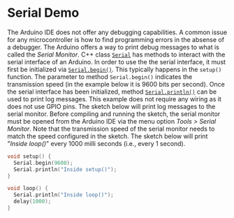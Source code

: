 # Serial Demo

The Arduino IDE does not offer any debugging capabilities. A common issue for any microcontroller is
how to find programming errors in the absense of a debugger. The Arduino offers a way to print debug messages
to what is called the _Serial Monitor_. C++ class
<a href="https://www.arduino.cc/en/Reference/Serial">`Serial`</a> has methods to interact with the serial
interface of an Arduino. In order to use the the serial interface, it must first be initialized via
<a href="https://www.arduino.cc/en/Serial/Begin">`Serial.begin()`</a>. This typically happens in the
`setup()` function. The parameter to method `Serial.begin()`
indicates the transmission speed (in the example below it is 9600 bits per second). Once the serial
interface has been initialized, method
<a href="https://www.arduino.cc/en/Serial/Println">`Serial.println()`</a> can be used to print log
messages. This example does not require any wiring as it does not use GPIO pins. The sketch below will
print log messages to the serial monitor. Before compiling and running the sketch, the serial monitor
must be opened from the Arduino IDE via the menu option _Tools > Serial Monitor_. Note that the transmission
speed of the serial monitor needs to match the speed configured in the sketch. The sketch below will
print "_Inside loop()_" every 1000 milli seconds (i.e., every 1 second).

```c
void setup() {
  Serial.begin(9600);
  Serial.println("Inside setup()");
}

void loop() {
  Serial.println("Inside loop()");
  delay(1000);
}
```

